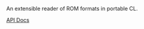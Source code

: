 An extensible reader of ROM formats in portable CL.

[API Docs](http://redlinernotes.com/docs/romreader.html)
